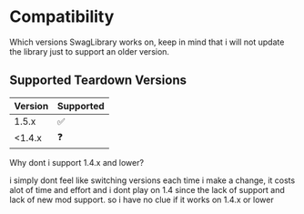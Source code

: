 # Compatibility
Which versions SwagLibrary works on, keep in mind that i will not update the library just to support an older version.
## Supported Teardown Versions

| Version | Supported          |
| ------- | ------------------ |
| 1.5.x   | :white_check_mark: |
| <1.4.x  | ❓                 |

Why dont i support 1.4.x and lower?

i simply dont feel like switching versions each time i make a change, it costs alot of time and effort and i dont play on 1.4 since the lack of support and lack of new mod support. so i have no clue if it works on 1.4.x or lower
